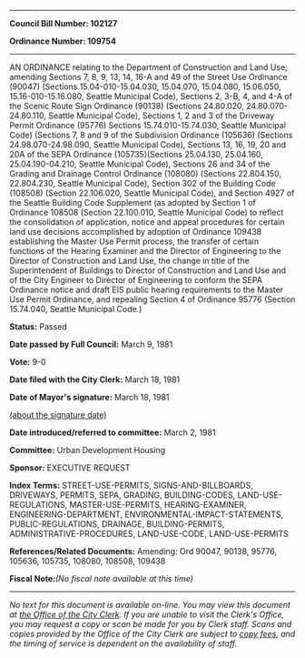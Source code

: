 

********

**Council Bill Number: 102127**
   
**Ordinance Number: 109754**
********

 AN ORDINANCE relating to the Department of Construction and Land Use; amending Sections 7, 8, 9, 13, 14, 16-A and 49 of the Street Use Ordinance (90047) (Sections 15.04-010-15.04.030, 15.04.070, 15.04.080, 15.06.050, 15.16-010-15.16.080, Seattle Municipal Code), Sections 2, 3-B, 4, and 4-A of the Scenic Route Sign Ordinance (90138) (Sections 24.80.020, 24.80.070-24.80.110, Seattle Municipal Code), Sections 1, 2 and 3 of the Driveway Permit Ordinance (95776) Sections 15.74.010-15.74.030, Seattle Municipal Code) (Sections 7, 8 and 9 of the Subdivision Ordinance (105636) (Sections 24.98.070-24.98.090, Seattle Municipal Code), Sections 13, 16, 19, 20 and 20A of the SEPA Ordinance (105735)(Sections 25.04.130, 25.04.160, 25.04.190-04.210, Seattle Municipal Code), Sections 26 and 34 of the Grading and Drainage Control Ordinance (108080) (Sections 22.804.150, 22.804.230, Seattle Municipal Code), Section 302 of the Building Code (108508) (Section 22.106.020, Seattle Municipal Code), and Section 4927 of the Seattle Building Code Supplement (as adopted by Section 1 of Ordinance 108508 (Section 22.100.010, Seattle Municipal Code) to reflect the consolidation of application, notice and appeal procedures for certain land use decisions accomplished by adoption of Ordinance 109438 establishing the Master Use Permit process, the transfer of certain functions of the Hearing Examiner and the Director of Engineering to the Director of Construction and Land Use, the change in title of the Superintendent of Buildings to Director of Construction and Land Use and of the City Engineer to Director of Engineering to conform the SEPA Ordinance notice and draft EIS public hearing requirements to the Master Use Permit Ordinance, and repealing Section 4 of Ordinance 95776 (Section 15.74.040, Seattle Municipal Code.)

**Status:** Passed
   
**Date passed by Full Council:** March 9, 1981
   
**Vote:** 9-0
   
**Date filed with the City Clerk:** March 18, 1981
   
**Date of Mayor's signature:** March 18, 1981
   
[(about the signature date)](/~public/approvaldate.htm)
   
   
   
**Date introduced/referred to committee:** March 2, 1981
   
**Committee:** Urban Development Housing
   
**Sponsor:** EXECUTIVE REQUEST
   
   
**Index Terms:** STREET-USE-PERMITS, SIGNS-AND-BILLBOARDS, DRIVEWAYS, PERMITS, SEPA, GRADING, BUILDING-CODES, LAND-USE-REGULATIONS, MASTER-USE-PERMITS, HEARING-EXAMINER, ENGINEERING-DEPARTMENT, ENVIRONMENTAL-IMPACT-STATEMENTS, PUBLIC-REGULATIONS, DRAINAGE, BUILDING-PERMITS, ADMINISTRATIVE-PROCEDURES, LAND-USE-CODE, LAND-USE-PERMITS

**References/Related Documents:** Amending: Ord 90047, 90138, 95776, 105636, 105735, 108080, 108508, 109438

**Fiscal Note:**_(No fiscal note available at this time)_
********

_No text for this document is available on-line. You may view this document at [the Office of the City Clerk](http://www.seattle.gov/leg/clerk/contactUs.htm). If you are unable to visit the Clerk's Office, you may request a copy or scan be made for you by Clerk staff. Scans and copies provided by the Office of the City Clerk are subject to [copy fees](http://clerk.seattle.gov/~public/clerkfees.htm), and the timing of service is dependent on the availability of staff._

